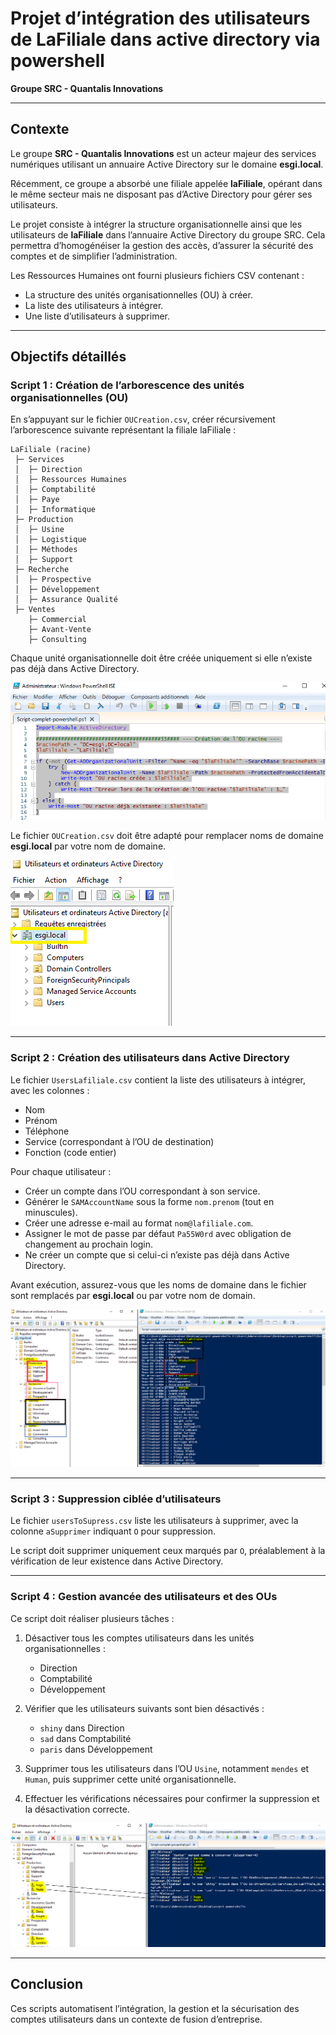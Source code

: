 # Projet d’intégration des utilisateurs de LaFiliale dans active directory via powershell
**Groupe SRC - Quantalis Innovations**

---

## Contexte

Le groupe **SRC - Quantalis Innovations** est un acteur majeur des services numériques utilisant un annuaire Active Directory sur le domaine **esgi.local**.

Récemment, ce groupe a absorbé une filiale appelée **laFiliale**, opérant dans le même secteur mais ne disposant pas d’Active Directory pour gérer ses utilisateurs.

Le projet consiste à intégrer la structure organisationnelle ainsi que les utilisateurs de **laFiliale** dans l’annuaire Active Directory du groupe SRC. Cela permettra d’homogénéiser la gestion des accès, d’assurer la sécurité des comptes et de simplifier l’administration.

Les Ressources Humaines ont fourni plusieurs fichiers CSV contenant :  
- La structure des unités organisationnelles (OU) à créer.  
- La liste des utilisateurs à intégrer.  
- Une liste d’utilisateurs à supprimer.

---

## Objectifs détaillés

### Script 1 : Création de l’arborescence des unités organisationnelles (OU)

En s’appuyant sur le fichier `OUCreation.csv`, créer récursivement l’arborescence suivante représentant la filiale laFiliale :  

```
LaFiliale (racine)
 ├─ Services
 │  ├─ Direction
 │  ├─ Ressources Humaines
 │  ├─ Comptabilité
 │  ├─ Paye
 │  ├─ Informatique
 ├─ Production
 │  ├─ Usine
 │  ├─ Logistique
 │  ├─ Méthodes
 │  ├─ Support
 ├─ Recherche
 │  ├─ Prospective
 │  ├─ Développement
 │  ├─ Assurance Qualité
 ├─ Ventes
    ├─ Commercial
    ├─ Avant-Vente
    ├─ Consulting
```

Chaque unité organisationnelle doit être créée uniquement si elle n’existe pas déjà dans Active Directory.

![nom-de-domain](./capture/2.PNG)

Le fichier `OUCreation.csv` doit être adapté pour remplacer noms de domaine **esgi.local** par votre nom de domaine.

![nom-de-domain](./capture/1.PNG)

---

### Script 2 : Création des utilisateurs dans Active Directory

Le fichier `UsersLafiliale.csv` contient la liste des utilisateurs à intégrer, avec les colonnes :  
- Nom  
- Prénom  
- Téléphone  
- Service (correspondant à l’OU de destination)  
- Fonction (code entier)

Pour chaque utilisateur :  
- Créer un compte dans l’OU correspondant à son service.  
- Générer le `SAMAccountName` sous la forme `nom.prenom` (tout en minuscules).  
- Créer une adresse e-mail au format `nom@lafiliale.com`.  
- Assigner le mot de passe par défaut `Pa55W0rd` avec obligation de changement au prochain login.  
- Ne créer un compte que si celui-ci n’existe pas déjà dans Active Directory.

Avant exécution, assurez-vous que les noms de domaine dans le fichier sont remplacés par **esgi.local** ou par votre nom de domain.

![creation-OUn](./capture/3.PNG)

---

### Script 3 : Suppression ciblée d’utilisateurs

Le fichier `usersToSupress.csv` liste les utilisateurs à supprimer, avec la colonne `aSupprimer` indiquant `O` pour suppression.

Le script doit supprimer uniquement ceux marqués par `O`, préalablement à la vérification de leur existence dans Active Directory.

---

### Script 4 : Gestion avancée des utilisateurs et des OUs

Ce script doit réaliser plusieurs tâches :  

1. Désactiver tous les comptes utilisateurs dans les unités organisationnelles :  
   - Direction  
   - Comptabilité  
   - Développement  

2. Vérifier que les utilisateurs suivants sont bien désactivés :  
   - `shiny` dans Direction  
   - `sad` dans Comptabilité  
   - `paris` dans Développement  

3. Supprimer tous les utilisateurs dans l’OU `Usine`, notamment `mendes` et `Human`, puis supprimer cette unité organisationnelle.

4. Effectuer les vérifications nécessaires pour confirmer la suppression et la désactivation correcte.

![nom-de-domain](./capture/4.PNG)

---

## Conclusion

Ces scripts automatisent l’intégration, la gestion et la sécurisation des comptes utilisateurs dans un contexte de fusion d’entreprise.

```

